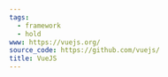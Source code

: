 ```yaml
---
tags:
  - framework
  - hold
www: https://vuejs.org/
source_code: https://github.com/vuejs/
title: VueJS
---
```

